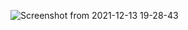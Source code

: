 ![Screenshot from 2021-12-13 19-28-43](https://user-images.githubusercontent.com/69672043/145825707-698245aa-7579-4f6a-9304-b107efbeb978.png)
